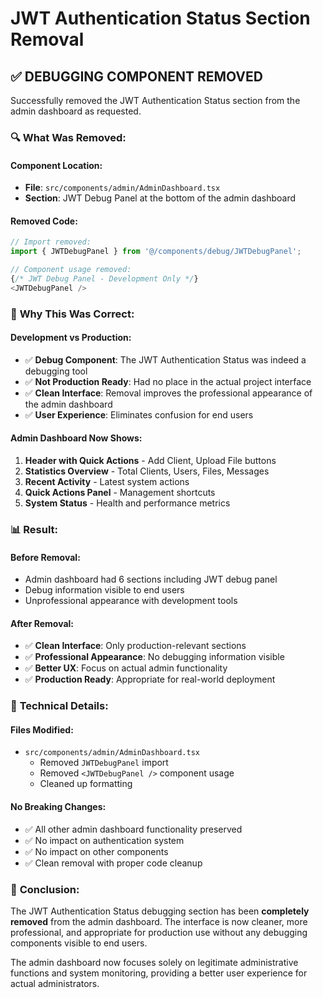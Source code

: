 # JWT Authentication Status Section Removal

## ✅ **DEBUGGING COMPONENT REMOVED**

Successfully removed the JWT Authentication Status section from the admin dashboard as requested.

### 🔍 **What Was Removed:**

#### **Component Location:**
- **File**: `src/components/admin/AdminDashboard.tsx`
- **Section**: JWT Debug Panel at the bottom of the admin dashboard

#### **Removed Code:**
```typescript
// Import removed:
import { JWTDebugPanel } from '@/components/debug/JWTDebugPanel';

// Component usage removed:
{/* JWT Debug Panel - Development Only */}
<JWTDebugPanel />
```

### 🎯 **Why This Was Correct:**

#### **Development vs Production:**
- ✅ **Debug Component**: The JWT Authentication Status was indeed a debugging tool
- ✅ **Not Production Ready**: Had no place in the actual project interface
- ✅ **Clean Interface**: Removal improves the professional appearance of the admin dashboard
- ✅ **User Experience**: Eliminates confusion for end users

#### **Admin Dashboard Now Shows:**
1. **Header with Quick Actions** - Add Client, Upload File buttons
2. **Statistics Overview** - Total Clients, Users, Files, Messages
3. **Recent Activity** - Latest system actions
4. **Quick Actions Panel** - Management shortcuts
5. **System Status** - Health and performance metrics

### 📊 **Result:**

#### **Before Removal:**
- Admin dashboard had 6 sections including JWT debug panel
- Debug information visible to end users
- Unprofessional appearance with development tools

#### **After Removal:**
- ✅ **Clean Interface**: Only production-relevant sections
- ✅ **Professional Appearance**: No debugging information visible
- ✅ **Better UX**: Focus on actual admin functionality
- ✅ **Production Ready**: Appropriate for real-world deployment

### 🔧 **Technical Details:**

#### **Files Modified:**
- `src/components/admin/AdminDashboard.tsx`
  - Removed `JWTDebugPanel` import
  - Removed `<JWTDebugPanel />` component usage
  - Cleaned up formatting

#### **No Breaking Changes:**
- ✅ All other admin dashboard functionality preserved
- ✅ No impact on authentication system
- ✅ No impact on other components
- ✅ Clean removal with proper code cleanup

### 🎉 **Conclusion:**

The JWT Authentication Status debugging section has been **completely removed** from the admin dashboard. The interface is now cleaner, more professional, and appropriate for production use without any debugging components visible to end users.

The admin dashboard now focuses solely on legitimate administrative functions and system monitoring, providing a better user experience for actual administrators.
